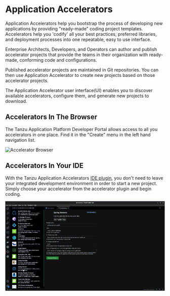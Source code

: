 # Application Accelerators

Application Accelerators help you bootstrap the process of developing new applications by providing "ready-made" coding project templates. Accelerators help you 'codify' all your best practices, preferred libraries, and deployment processes into one repeatable, easy to use interface.

Enterprise Architects, Developers, and Operators can author and publish accelerator projects that provide the teams in their organization with ready-made, conforming code and configurations.

Published accelerator projects are maintained in Git repositories. You can then use Application Accelerator to create new projects based on those accelerator projects.

The Application Accelerator user interface(UI) enables you to discover available accelerators, configure them, and generate new projects to download.

## Accelerators In The Browser

The Tanzu Application Platform Developer Portal allows access to all you accelerators in one place. Find it in the "Create" menu in the left hand navigation list.

![Accelerator Browser](./images/accelerator-browser-anim.gif)

## Accelerators In Your IDE

With the Tanzu Application Accelerators [IDE plugin](ide-plugins.md), you don't need to leave your integrated development environment in order to start a new project. Simply choose your accelerator from the accelerator plugin and begin coding. 

![Accelerator Plugin In VS Code](./images/accelerator-ide-anim.gif)
